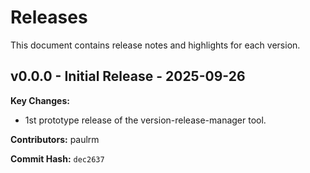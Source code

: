 # Releases

This document contains release notes and highlights for each version.

## v0.0.0 - Initial Release - 2025-09-26

**Key Changes:**
- 1st prototype release of the version-release-manager tool.

**Contributors:** paulrm

**Commit Hash:** `dec2637`
